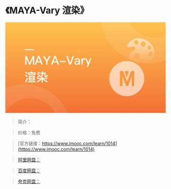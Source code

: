 # 《MAYA-Vary 渲染》

![img](../../assets/5fe4430500013d0705400304.jpg)

> 简介：

> 价格：免费

> [官方链接：https://www.imooc.com/learn/1014](https://www.imooc.com/learn/1014)

> [阿里网盘：]()

> [百度网盘：]()

> [夸克网盘：]()
